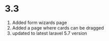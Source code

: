 # 3.3

1. Added form wizards page
2. Added a page where cards can be dragged
3. updated to latest laravel 5.7 version

